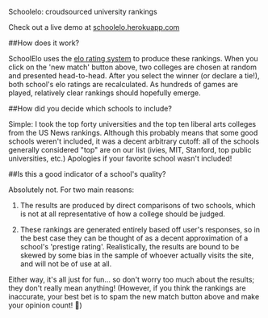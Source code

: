 Schoolelo: croudsourced university rankings

Check out a live demo at [schoolelo.herokuapp.com](https://schoolelo.herokuapp.com/)

##How does it work?

SchoolElo uses the [elo rating system](https://en.wikipedia.org/wiki/Elo_rating_system) to produce these rankings. When you click on the 'new match' button above, two colleges are chosen at random and presented head-to-head. After you select the winner (or declare a tie!), both school's elo ratings are recalculated. As hundreds of games are played, relatively clear rankings should hopefully emerge.

##How did you decide which schools to include?

Simple: I took the top forty universities and the top ten liberal arts colleges from the US News rankings. Although this probably means that some good schools weren't included, it was a decent arbitrary cutoff: all of the schools generally considered "top" are on our list (ivies, MIT, Stanford, top public universities, etc.) Apologies if your favorite school wasn't included!

##Is this a good indicator of a school's quality?

Absolutely not. For two main reasons:

1. The results are produced by direct comparisons of two schools, which is not at all representative of how a college should be judged.

2. These rankings are generated entirely based off user's responses, so in the best case they can be thought of as a decent approximation of a school's 'prestige rating'. Realistically, the results are bound to be skewed by some bias in the sample of whoever actually visits the site, and will not be of use at all.

Either way, it's all just for fun... so don't worry too much about the results; they don't really mean anything! (However, if you think the rankings are inaccurate, your best bet is to spam the new match button above and make your opinion count! 🤠)
